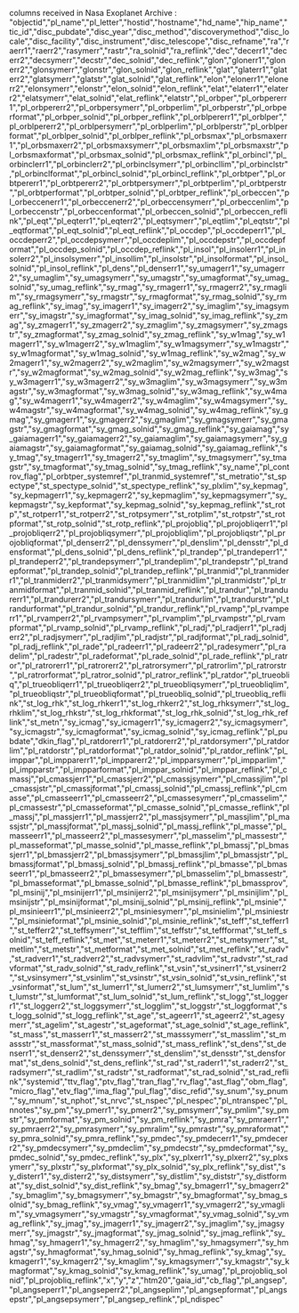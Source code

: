 columns received in Nasa Exoplanet Archive : 
"objectid","pl_name","pl_letter","hostid","hostname","hd_name","hip_name","tic_id","disc_pubdate","disc_year","disc_method","discoverymethod","disc_locale","disc_facility","disc_instrument","disc_telescope","disc_refname","ra","raerr1","raerr2","rasymerr","rastr","ra_solnid","ra_reflink","dec","decerr1","decerr2","decsymerr","decstr","dec_solnid","dec_reflink","glon","glonerr1","glonerr2","glonsymerr","glonstr","glon_solnid","glon_reflink","glat","glaterr1","glaterr2","glatsymerr","glatstr","glat_solnid","glat_reflink","elon","elonerr1","elonerr2","elonsymerr","elonstr","elon_solnid","elon_reflink","elat","elaterr1","elaterr2","elatsymerr","elat_solnid","elat_reflink","elatstr","pl_orbper","pl_orbpererr1","pl_orbpererr2","pl_orbpersymerr","pl_orbperlim","pl_orbperstr","pl_orbperformat","pl_orbper_solnid","pl_orbper_reflink","pl_orblpererr1","pl_orblper","pl_orblpererr2","pl_orblpersymerr","pl_orblperlim","pl_orblperstr","pl_orblperformat","pl_orblper_solnid","pl_orblper_reflink","pl_orbsmax","pl_orbsmaxerr1","pl_orbsmaxerr2","pl_orbsmaxsymerr","pl_orbsmaxlim","pl_orbsmaxstr","pl_orbsmaxformat","pl_orbsmax_solnid","pl_orbsmax_reflink","pl_orbincl","pl_orbinclerr1","pl_orbinclerr2","pl_orbinclsymerr","pl_orbincllim","pl_orbinclstr","pl_orbinclformat","pl_orbincl_solnid","pl_orbincl_reflink","pl_orbtper","pl_orbtpererr1","pl_orbtpererr2","pl_orbtpersymerr","pl_orbtperlim","pl_orbtperstr","pl_orbtperformat","pl_orbtper_solnid","pl_orbtper_reflink","pl_orbeccen","pl_orbeccenerr1","pl_orbeccenerr2","pl_orbeccensymerr","pl_orbeccenlim","pl_orbeccenstr","pl_orbeccenformat","pl_orbeccen_solnid","pl_orbeccen_reflink","pl_eqt","pl_eqterr1","pl_eqterr2","pl_eqtsymerr","pl_eqtlim","pl_eqtstr","pl_eqtformat","pl_eqt_solnid","pl_eqt_reflink","pl_occdep","pl_occdeperr1","pl_occdeperr2","pl_occdepsymerr","pl_occdeplim","pl_occdepstr","pl_occdepformat","pl_occdep_solnid","pl_occdep_reflink","pl_insol","pl_insolerr1","pl_insolerr2","pl_insolsymerr","pl_insollim","pl_insolstr","pl_insolformat","pl_insol_solnid","pl_insol_reflink","pl_dens","pl_denserr1","sy_umagerr1","sy_umagerr2","sy_umaglim","sy_umagsymerr","sy_umagstr","sy_umagformat","sy_umag_solnid","sy_umag_reflink","sy_rmag","sy_rmagerr1","sy_rmagerr2","sy_rmaglim","sy_rmagsymerr","sy_rmagstr","sy_rmagformat","sy_rmag_solnid","sy_rmag_reflink","sy_imag","sy_imagerr1","sy_imagerr2","sy_imaglim","sy_imagsymerr","sy_imagstr","sy_imagformat","sy_imag_solnid","sy_imag_reflink","sy_zmag","sy_zmagerr1","sy_zmagerr2","sy_zmaglim","sy_zmagsymerr","sy_zmagstr","sy_zmagformat","sy_zmag_solnid","sy_zmag_reflink","sy_w1mag","sy_w1magerr1","sy_w1magerr2","sy_w1maglim","sy_w1magsymerr","sy_w1magstr","sy_w1magformat","sy_w1mag_solnid","sy_w1mag_reflink","sy_w2mag","sy_w2magerr1","sy_w2magerr2","sy_w2maglim","sy_w2magsymerr","sy_w2magstr","sy_w2magformat","sy_w2mag_solnid","sy_w2mag_reflink","sy_w3mag","sy_w3magerr1","sy_w3magerr2","sy_w3maglim","sy_w3magsymerr","sy_w3magstr","sy_w3magformat","sy_w3mag_solnid","sy_w3mag_reflink","sy_w4mag","sy_w4magerr1","sy_w4magerr2","sy_w4maglim","sy_w4magsymerr","sy_w4magstr","sy_w4magformat","sy_w4mag_solnid","sy_w4mag_reflink","sy_gmag","sy_gmagerr1","sy_gmagerr2","sy_gmaglim","sy_gmagsymerr","sy_gmagstr","sy_gmagformat","sy_gmag_solnid","sy_gmag_reflink","sy_gaiamag","sy_gaiamagerr1","sy_gaiamagerr2","sy_gaiamaglim","sy_gaiamagsymerr","sy_gaiamagstr","sy_gaiamagformat","sy_gaiamag_solnid","sy_gaiamag_reflink","sy_tmag","sy_tmagerr1","sy_tmagerr2","sy_tmaglim","sy_tmagsymerr","sy_tmagstr","sy_tmagformat","sy_tmag_solnid","sy_tmag_reflink","sy_name","pl_controv_flag","pl_orbtper_systemref","pl_tranmid_systemref","st_metratio","st_spectype","st_spectype_solnid","st_spectype_reflink","sy_plxlim","sy_kepmag","sy_kepmagerr1","sy_kepmagerr2","sy_kepmaglim","sy_kepmagsymerr","sy_kepmagstr","sy_kepformat","sy_kepmag_solnid","sy_kepmag_reflink","st_rotp","st_rotperr1","st_rotperr2","st_rotpsymerr","st_rotplim","st_rotpstr","st_rotpformat","st_rotp_solnid","st_rotp_reflink","pl_projobliq","pl_projobliqerr1","pl_projobliqerr2","pl_projobliqsymerr","pl_projobliqlim","pl_projobliqstr","pl_projobliqformat","pl_denserr2","pl_denssymerr","pl_denslim","pl_densstr","pl_densformat","pl_dens_solnid","pl_dens_reflink","pl_trandep","pl_trandeperr1","pl_trandeperr2","pl_trandepsymerr","pl_trandeplim","pl_trandepstr","pl_trandepformat","pl_trandep_solnid","pl_trandep_reflink","pl_tranmid","pl_tranmiderr1","pl_tranmiderr2","pl_tranmidsymerr","pl_tranmidlim","pl_tranmidstr","pl_tranmidformat","pl_tranmid_solnid","pl_tranmid_reflink","pl_trandur","pl_trandurerr1","pl_trandurerr2","pl_trandursymerr","pl_trandurlim","pl_trandurstr","pl_trandurformat","pl_trandur_solnid","pl_trandur_reflink","pl_rvamp","pl_rvamperr1","pl_rvamperr2","pl_rvampsymerr","pl_rvamplim","pl_rvampstr","pl_rvampformat","pl_rvamp_solnid","pl_rvamp_reflink","pl_radj","pl_radjerr1","pl_radjerr2","pl_radjsymerr","pl_radjlim","pl_radjstr","pl_radjformat","pl_radj_solnid","pl_radj_reflink","pl_rade","pl_radeerr1","pl_radeerr2","pl_radesymerr","pl_radelim","pl_radestr","pl_radeformat","pl_rade_solnid","pl_rade_reflink","pl_ratror","pl_ratrorerr1","pl_ratrorerr2","pl_ratrorsymerr","pl_ratrorlim","pl_ratrorstr","pl_ratrorformat","pl_ratror_solnid","pl_ratror_reflink","pl_ratdor","pl_trueobliq","pl_trueobliqerr1","pl_trueobliqerr2","pl_trueobliqsymerr","pl_trueobliqlim","pl_trueobliqstr","pl_trueobliqformat","pl_trueobliq_solnid","pl_trueobliq_reflink","st_log_rhk","st_log_rhkerr1","st_log_rhkerr2","st_log_rhksymerr","st_log_rhklim","st_log_rhkstr","st_log_rhkformat","st_log_rhk_solnid","st_log_rhk_reflink","st_metn","sy_icmag","sy_icmagerr1","sy_icmagerr2","sy_icmagsymerr","sy_icmagstr","sy_icmagformat","sy_icmag_solnid","sy_icmag_reflink","pl_pubdate","dkin_flag","pl_ratdorerr1","pl_ratdorerr2","pl_ratdorsymerr","pl_ratdorlim","pl_ratdorstr","pl_ratdorformat","pl_ratdor_solnid","pl_ratdor_reflink","pl_imppar","pl_impparerr1","pl_impparerr2","pl_impparsymerr","pl_impparlim","pl_impparstr","pl_impparformat","pl_imppar_solnid","pl_imppar_reflink","pl_cmassj","pl_cmassjerr1","pl_cmassjerr2","pl_cmassjsymerr","pl_cmassjlim","pl_cmassjstr","pl_cmassjformat","pl_cmassj_solnid","pl_cmassj_reflink","pl_cmasse","pl_cmasseerr1","pl_cmasseerr2","pl_cmassesymerr","pl_cmasselim","pl_cmassestr","pl_cmasseformat","pl_cmasse_solnid","pl_cmasse_reflink","pl_massj","pl_massjerr1","pl_massjerr2","pl_massjsymerr","pl_massjlim","pl_massjstr","pl_massjformat","pl_massj_solnid","pl_massj_reflink","pl_masse","pl_masseerr1","pl_masseerr2","pl_massesymerr","pl_masselim","pl_massestr","pl_masseformat","pl_masse_solnid","pl_masse_reflink","pl_bmassj","pl_bmassjerr1","pl_bmassjerr2","pl_bmassjsymerr","pl_bmassjlim","pl_bmassjstr","pl_bmassjformat","pl_bmassj_solnid","pl_bmassj_reflink","pl_bmasse","pl_bmasseerr1","pl_bmasseerr2","pl_bmassesymerr","pl_bmasselim","pl_bmassestr","pl_bmasseformat","pl_bmasse_solnid","pl_bmasse_reflink","pl_bmassprov","pl_msinij","pl_msinijerr1","pl_msinijerr2","pl_msinijsymerr","pl_msinijlim","pl_msinijstr","pl_msinijformat","pl_msinij_solnid","pl_msinij_reflink","pl_msinie","pl_msinieerr1","pl_msinieerr2","pl_msiniesymerr","pl_msinielim","pl_msiniestr","pl_msinieformat","pl_msinie_solnid","pl_msinie_reflink","st_teff","st_tefferr1","st_tefferr2","st_teffsymerr","st_tefflim","st_teffstr","st_teffformat","st_teff_solnid","st_teff_reflink","st_met","st_meterr1","st_meterr2","st_metsymerr","st_metlim","st_metstr","st_metformat","st_met_solnid","st_met_reflink","st_radv","st_radverr1","st_radverr2","st_radvsymerr","st_radvlim","st_radvstr","st_radvformat","st_radv_solnid","st_radv_reflink","st_vsin","st_vsinerr1","st_vsinerr2","st_vsinsymerr","st_vsinlim","st_vsinstr","st_vsin_solnid","st_vsin_reflink","st_vsinformat","st_lum","st_lumerr1","st_lumerr2","st_lumsymerr","st_lumlim","st_lumstr","st_lumformat","st_lum_solnid","st_lum_reflink","st_logg","st_loggerr1","st_loggerr2","st_loggsymerr","st_logglim","st_loggstr","st_loggformat","st_logg_solnid","st_logg_reflink","st_age","st_ageerr1","st_ageerr2","st_agesymerr","st_agelim","st_agestr","st_ageformat","st_age_solnid","st_age_reflink","st_mass","st_masserr1","st_masserr2","st_masssymerr","st_masslim","st_massstr","st_massformat","st_mass_solnid","st_mass_reflink","st_dens","st_denserr1","st_denserr2","st_denssymerr","st_denslim","st_densstr","st_densformat","st_dens_solnid","st_dens_reflink","st_rad","st_raderr1","st_raderr2","st_radsymerr","st_radlim","st_radstr","st_radformat","st_rad_solnid","st_rad_reflink","systemid","ttv_flag","ptv_flag","tran_flag","rv_flag","ast_flag","obm_flag","micro_flag","etv_flag","ima_flag","pul_flag","disc_refid","sy_snum","sy_pnum","sy_mnum","st_nphot","st_nrvc","st_nspec","pl_nespec","pl_ntranspec","pl_nnotes","sy_pm","sy_pmerr1","sy_pmerr2","sy_pmsymerr","sy_pmlim","sy_pmstr","sy_pmformat","sy_pm_solnid","sy_pm_reflink","sy_pmra","sy_pmraerr1","sy_pmraerr2","sy_pmrasymerr","sy_pmralim","sy_pmrastr","sy_pmraformat","sy_pmra_solnid","sy_pmra_reflink","sy_pmdec","sy_pmdecerr1","sy_pmdecerr2","sy_pmdecsymerr","sy_pmdeclim","sy_pmdecstr","sy_pmdecformat","sy_pmdec_solnid","sy_pmdec_reflink","sy_plx","sy_plxerr1","sy_plxerr2","sy_plxsymerr","sy_plxstr","sy_plxformat","sy_plx_solnid","sy_plx_reflink","sy_dist","sy_disterr1","sy_disterr2","sy_distsymerr","sy_distlim","sy_diststr","sy_distformat","sy_dist_solnid","sy_dist_reflink","sy_bmag","sy_bmagerr1","sy_bmagerr2","sy_bmaglim","sy_bmagsymerr","sy_bmagstr","sy_bmagformat","sy_bmag_solnid","sy_bmag_reflink","sy_vmag","sy_vmagerr1","sy_vmagerr2","sy_vmaglim","sy_vmagsymerr","sy_vmagstr","sy_vmagformat","sy_vmag_solnid","sy_vmag_reflink","sy_jmag","sy_jmagerr1","sy_jmagerr2","sy_jmaglim","sy_jmagsymerr","sy_jmagstr","sy_jmagformat","sy_jmag_solnid","sy_jmag_reflink","sy_hmag","sy_hmagerr1","sy_hmagerr2","sy_hmaglim","sy_hmagsymerr","sy_hmagstr","sy_hmagformat","sy_hmag_solnid","sy_hmag_reflink","sy_kmag","sy_kmagerr1","sy_kmagerr2","sy_kmaglim","sy_kmagsymerr","sy_kmagstr","sy_kmagformat","sy_kmag_solnid","sy_kmag_reflink","sy_umag","pl_projobliq_solnid","pl_projobliq_reflink","x","y","z","htm20","gaia_id","cb_flag","pl_angsep","pl_angseperr1","pl_angseperr2","pl_angseplim","pl_angsepformat","pl_angsepstr","pl_angsepsymerr","pl_angsep_reflink","pl_ndispec"
